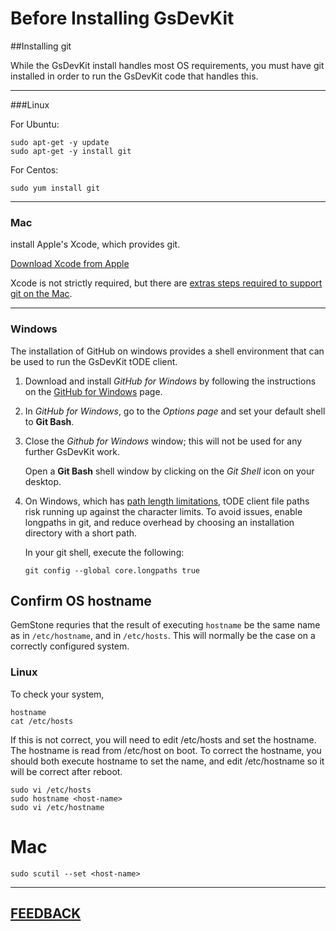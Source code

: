# Before Installing GsDevKit

##Installing git

While the GsDevKit install handles most OS requirements, you must have git installed in order to 
run the GsDevKit code that handles this.

---
###Linux 

For Ubuntu:
```
sudo apt-get -y update
sudo apt-get -y install git
```

For Centos:
```
sudo yum install git
```

---
### Mac

install Apple's Xcode, which provides git.

[Download Xcode from Apple][2] 

Xcode is not strictly required, but there are [extras steps required to support git on the Mac][5].

---
### Windows

The installation of GitHub on windows provides a shell environment that can be used to run the GsDevKit tODE client.

1. Download and install *GitHub for Windows* by following the instructions on the [GitHub for Windows][2] page.

2. In *GitHub for Windows*, go to the *Options page* and set your default shell to **Git Bash**.

3. Close the *Github for Windows* window; this will not be used for any further GsDevKit work.  
 
   Open a **Git Bash** shell window by clicking on the *Git Shell* icon on your desktop.  

4. On Windows, which has [path length limitations][3], tODE client file paths risk running up against the character limits.  To avoid issues, enable longpaths in git, and reduce overhead by choosing an installation directory with a short path. 
  
   In your git shell, execute the following:
   ```
   git config --global core.longpaths true   
   ```

## Confirm OS hostname

GemStone requries that the result of executing `hostname` be the same name as in `/etc/hostname`, and in `/etc/hosts`. This will normally be the case on a correctly configured system.

### Linux
To check your system,

```
hostname
cat /etc/hosts
```

If this is not correct, you will need to edit /etc/hosts and set the hostname. The hostname is read from /etc/host on boot. To correct the hostname, you should both execute hostname to set the name, and edit /etc/hostname so it will be correct after reboot.

```
sudo vi /etc/hosts
sudo hostname <host-name>
sudo vi /etc/hostname
```
#  Mac

```
sudo scutil --set <host-name>
```



---
[**FEEDBACK**](https://github.com/GsDevKit/GsDevKit_home/issues/new)
---

	
[1]: ./README.md
[2]: https://developer.apple.com/xcode/download/
[3]: https://windows.github.com/
[4]:  https://github.com/git-for-windows/git/wiki/Git-cannot-create-a-file-or-directory-with-a-long-path

[5]: http://blog.bobbyallen.me/2014/03/07/how-to-install-git-without-having-to-install-xcode-on-macosx/

